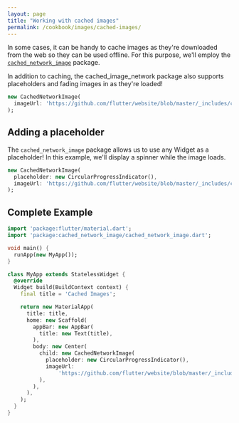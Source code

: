 ```yaml
---
layout: page
title: "Working with cached images"
permalink: /cookbook/images/cached-images/
---
```


In some cases, it can be handy to cache images as they're downloaded from the 
web so they can be used offline. For this purpose, we'll employ the 
[`cached_network_image`](https://pub.dartlang.org/packages/cached_network_image)
package.

In addition to caching, the cached_image_network package also supports 
placeholders and fading images in as they're loaded! 

<!-- skip -->
```dart
new CachedNetworkImage(
  imageUrl: 'https://github.com/flutter/website/blob/master/_includes/code/layout/lakes/images/lake.jpg?raw=true',
);
```

## Adding a placeholder

The `cached_network_image` package allows us to use any Widget as a placeholder! 
In this example, we'll display a spinner while the image loads.

<!-- skip -->
```dart
new CachedNetworkImage(
  placeholder: new CircularProgressIndicator(),
  imageUrl: 'https://github.com/flutter/website/blob/master/_includes/code/layout/lakes/images/lake.jpg?raw=true',
);
``` 

## Complete Example

<!-- skip -->
```dart
import 'package:flutter/material.dart';
import 'package:cached_network_image/cached_network_image.dart';

void main() {
  runApp(new MyApp());
}

class MyApp extends StatelessWidget {
  @override
  Widget build(BuildContext context) {
    final title = 'Cached Images';

    return new MaterialApp(
      title: title,
      home: new Scaffold(
        appBar: new AppBar(
          title: new Text(title),
        ),
        body: new Center(
          child: new CachedNetworkImage(
            placeholder: new CircularProgressIndicator(),
            imageUrl:
                'https://github.com/flutter/website/blob/master/_includes/code/layout/lakes/images/lake.jpg?raw=true',
          ),
        ),
      ),
    );
  }
}
```
